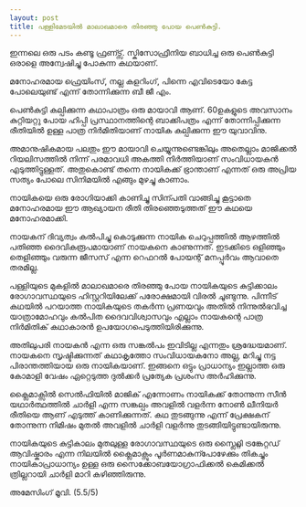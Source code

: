 ```yaml
---
layout: post
title: പള്ളിമേടയിൽ മാലാഖമാരെ തിരഞ്ഞു പോയ പെൺകുട്ടി.
---
```


ഇന്നലെ ഒരു പടം കണ്ടൂ ഫ്രണ്ട്സ്. സ്കിസോഫ്രീനിയ ബാധിച്ച ഒരു പെൺകുട്ടി ഒരാളെ അന്വേഷിച്ചു പോകുന്ന കഥയാണ്.

മനോഹരമായ ഫ്രെയിംസ്, നല്ല കളറിംഗ്, പിന്നെ എവിടെയോ കേട്ട പോലെയുണ്ട് എന്ന് തോന്നിക്കുന്ന ബീ ജീ എം. 

പെൺകുട്ടി കല്പിക്കുന്ന കഥാപാത്രം ഒരു മായാവി ആണ്. 60ഉകളുടെ അവസാനം കുറ്റിയറ്റു പോയ ഹിപ്പി പ്രസ്ഥാനത്തിന്റെ ബാക്കിപത്രം എന്ന് തോന്നിപ്പിക്കുന്ന രീതിയിൽ ഉള്ള പാത്ര നിർമിതിയാണ് നായിക കല്പിക്കുന്ന ഈ യുവാവിനു.

അമാനുഷികമായ പലതും ഈ മായാവി ചെയ്യുന്നുണ്ടെങ്കിലും അതെല്ലാം മാജിക്കൽ റിയലിസത്തിൽ നിന്ന് പരമാവധി അകത്തി നിർത്തിയാണ് സംവിധായകൻ എടുത്തിട്ടുള്ളത്. അതുകൊണ്ട് തന്നെ നായികക്ക് ഭ്രാന്താണ് എന്നത് ഒരു അപ്രിയ സത്യം പോലെ സിനിമയിൽ എങ്ങും മുഴച്ചു കാണാം. 

നായികയെ ഒരു രോഗിയാക്കി കാണിച്ചു സിന്പതി വാങ്ങിച്ചു കൂട്ടാതെ മനോഹരമായ ഈ ആഖ്യായന രീതി തിരഞ്ഞെടുത്തത് ഈ കഥയെ മനോഹരമാക്കി. 

നായകന് ദിവ്യത്വം കൽപിച്ചു കൊടുക്കുന്ന നായിക ചെറുപ്പത്തിൽ ആഴത്തിൽ പതിഞ്ഞ ദൈവികരൂപമായാണ് നായകനെ കാണുന്നത്. ഇടക്കിടെ ഒളിഞ്ഞും തെളിഞ്ഞും വരുന്ന ജീസസ് എന്ന റെഫറൽ പോയന്റ് മനപ്പൂർവം ആവാതെ തരമില്ല.

പള്ളിയുടെ മുകളിൽ മാലാഖമാരെ തിരഞ്ഞു പോയ നായികയുടെ കുട്ടിക്കാലം രോഗാവസ്ഥയുടെ ഹിസ്റ്ററിയിലേക്ക് പരോക്ഷമായി വിരൽ ചൂണ്ടുന്നു. പിന്നീട് കഥയിൽ പറയാത്ത നായികയുടെ തകർന്ന പ്രണയവും അതിൽ നിന്നുൽഭവിച്ച യാത്രാമോഹവും കൽപിത ദൈവവിശ്വാസവും എല്ലാം നായകന്റെ പാത്ര നിർമിതിക് കഥാകാരൻ ഉപയോഗപെടുത്തിയിരിക്കുന്നു.

അതിലുപരി നായകൻ എന്ന ഒരു സങ്കൽപം ഇവിടില്ല എന്നതും ശ്രദ്ധേയമാണ്. നായകനെ സൃഷ്ടിക്കുന്നത് കഥാകൃത്തോ സംവിധായകനോ അല്ല, മറിച്ചു നട്ട പിരാന്തത്തിയായ ഒരു നായികയാണ്. ഇങ്ങനെ ഒട്ടും പ്രാധാന്യം ഇല്ലാത്ത ഒരു കോമാളി വേഷം ഏറ്റെടുത്ത ദുൽക്കർ പ്രത്യേക പ്രശംസ അർഹിക്കുന്നു.

ക്ലൈമാക്സിൽ സെൽഫിയിൽ മാജിക് എന്നോണം നായികക്ക് തോന്നുന്ന സീൻ  യഥാർത്ഥത്തിൽ ചാർളി എന്ന സങ്കല്പം അവളിൽ വളർന്ന നോൺ ലീനിയർ രീതിയെ ആണ് എടുത്ത് കാണിക്കുന്നത്. കഥ തുടങ്ങുന്നു എന്ന് പ്രേക്ഷകന് തോന്നുന്ന നിമിഷം മുതൽ അവളിൽ ചാർളി വളർന്നു തുടങ്ങിയിട്ടുണ്ടായിരുന്നു. 

നായികയുടെ കുട്ടികാലം മുതലുള്ള രോഗാവസ്ഥയുടെ ഒരു സ്ലൈറ്റ്ലി ട്രങ്കേറ്റഡ് ആവിഷ്കാരം എന്ന നിലയിൽ ക്ലൈമാക്സും പൂർണമാകുന്പോഴേക്കും തികച്ചും നായികാപ്രാധാന്യം ഉള്ള ഒരു സൈക്കോബയോഗ്രാഫിക്കൽ കെമിക്കൽ ത്രില്ലറായി ചാർളി മാറി കഴിഞ്ഞിരുന്നു. 

അമേസിംഗ് മൂവി. (5.5/5)